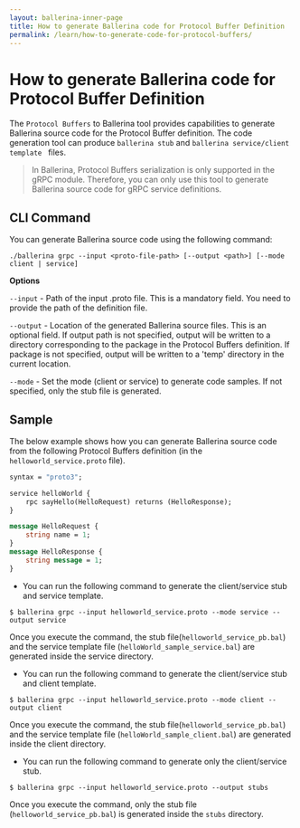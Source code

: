 ```yaml
---
layout: ballerina-inner-page
title: How to generate Ballerina code for Protocol Buffer Definition
permalink: /learn/how-to-generate-code-for-protocol-buffers/
---
```


# How to generate Ballerina code for Protocol Buffer Definition

The `Protocol Buffers` to Ballerina tool provides capabilities to generate Ballerina source code for the Protocol
 Buffer definition. The code generation tool can produce `ballerina stub` and `ballerina service/client template
 ` files.
 
> In Ballerina, Protocol Buffers serialization is only supported in the gRPC module. Therefore, you can only use
> this tool to generate Ballerina source code for gRPC service definitions.

## CLI Command

You can generate Ballerina source code using the following command:

```
./ballerina grpc --input <proto-file-path> [--output <path>] [--mode client | service]
```

____**Options**____

`--input`  - Path of the input .proto file. This is a mandatory field. You need to provide the path of the definition
 file.

`--output` - Location of the generated Ballerina source files. This is an optional field. 
If output path is not specified, output will be written to a directory corresponding to the package in the Protocol
 Buffers definition. 
If package is not specified, output will be written to a 'temp' directory in the current location.

`--mode`   - Set the mode (client or service) to generate code samples. If not specified, only the stub file is
 generated.


## Sample

The below example shows how you can generate Ballerina source code from the following Protocol Buffers definition (in the `helloworld_service.proto` file).

```proto
syntax = "proto3";

service helloWorld {
    rpc sayHello(HelloRequest) returns (HelloResponse);
}

message HelloRequest {
	string name = 1;
}
message HelloResponse {
	string message = 1;
}
```

* You can run the following command to generate the client/service stub and service template.
```
$ ballerina grpc --input helloworld_service.proto --mode service --output service
```
Once you execute the command, the stub file(`helloworld_service_pb.bal`) and the service template file (`helloWorld_sample_service.bal`) are generated inside the service directory.

* You can run the following command to generate the client/service stub and client template.
```
$ ballerina grpc --input helloworld_service.proto --mode client --output client
```
Once you execute the command, the stub file(`helloworld_service_pb.bal`) and the service template file (`helloWorld_sample_client.bal`) are generated inside the client directory.

* You can run the following command to generate only the client/service stub.
```
$ ballerina grpc --input helloworld_service.proto --output stubs
```
Once you execute the command, only the stub file (`helloworld_service_pb.bal`) is generated inside the `stubs` directory.
